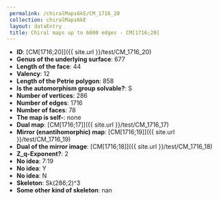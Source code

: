 ```yaml
--- 
 permalink: /chiralMaps6kE/CM_1716_20 
 collection: chiralMaps6kE
 layout: dataEntry
 title: Chiral maps up to 6000 edges - CM[1716;20]
---
```


- **ID**: [CM[1716;20]]({{ site.url }}/test/CM_1716_20)
- **Genus of the underlying surface**: 677
- **Length of the face**: 44
- **Valency**: 12
- **Length of the Petrie polygon**: 858
- **Is the automorphism group solvable?**: S
- **Number of vertices**: 286
- **Number of edges**: 1716
- **Number of faces**: 78
- **The map is self-**: none
- **Dual map**: [CM[1716;17]]({{ site.url }}/test/CM_1716_17)
- **Mirror (enantihomorphic) map**: [CM[1716;19]]({{ site.url }}/test/CM_1716_19)
- **Dual of the mirror image**: [CM[1716;18]]({{ site.url }}/test/CM_1716_18)
- **Z_q-Exponent?**: 2
- **No idea**:  7:19
- **No idea**: Y
- **No idea**: N
- **Skeleton**: Sk(286;2)^3
- **Some other kind of skeleton**: nan
